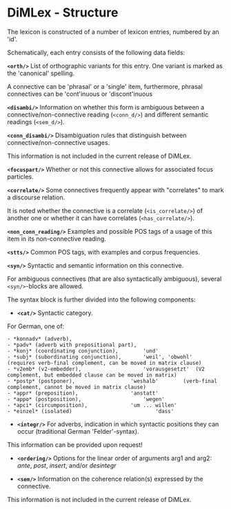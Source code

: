 # DiMLex - Structure

The lexicon is constructed of a number of lexicon entries, numbered by an 'id'. 

Schematically, each entry consists of the following data fields:

**`<orth/>`** List of orthographic variants for this entry. One variant is marked as the 'canonical' spelling.

A connective can be 'phrasal' or a 'single' item, furthermore, phrasal connectives can be 'cont'inuous or 'discont'inuous

**`<disambi/>`** Information on whether this form is ambiguous between a connective/non-connective reading (`<conn_d/>`) and different semantic readings (`<sem_d/>`).

**`<conn_disambi/>`** Disambiguation rules that distinguish between connective/non-connective usages.

This information is not included in the current release of DiMLex.

**`<focuspart/>`** Whether or not this connective allows for associated focus particles.

**`<correlate/>`** Some connectives frequently appear with "correlates" to mark a discourse relation. 

It is noted whether the connective is a correlate (`<is_correlate/>`) of another one or whether it can have correlates (`<has_correlate/>`).

**`<non_conn_reading/>`** Examples and possible POS tags of a usage of this item in its non-connective reading.

**`<stts/>`** Common POS tags, with examples and corpus frequencies.

**`<syn/>`** Syntactic and semantic information on this connective. 

For ambiguous connectives (that are also syntactically ambiguous), several `<syn/>`-blocks are allowed.

The syntax block is further divided into the following components:

 * **`<cat/>`** Syntactic category.

 For German, one of:
  
	- *konnadv* (adverb), 
	- *padv* (adverb with prepositional part), 
	- *konj* (coordinating conjunction), 	    'und'
	- *subj* (subordinating conjunction), 	    'weil', 'obwohl'   (requires verb-final complement, can be moved in matrix clause)
	- *v2emb* (v2-embedder), 		    	    'vorausgesetzt'  (V2 complement, but embedded clause can be moved in matrix) 
	- *postp* (postponer),				    'weshalb'	     (verb-final complement, cannot be moved in matrix clause)
	- *appr* (preposition),				    'anstatt'
	- *appo* (postposition),				    'wegen'
	- *apci* (circumposition),			    'um ... willen'
	- *einzel* (isolated)				    	    'dass'

* **`<integr/>`** For adverbs, indication in which syntactic positions they can occur (traditional German 'Felder'-syntax).

 
 This information can be provided upon request!

* **`<ordering/>`** Options for the linear order of arguments arg1 and arg2: *ante*, *post*, *insert*, and/or *desintegr*

* **`<sem/>`** Information on the coherence relation(s) expressed by the connective. 

 This information is not included in the current release of DiMLex.

